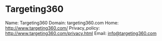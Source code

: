 
# Targeting360

Name: Targeting360
Domain: targeting360.com
Home: http://www.targeting360.com/
Privacy_policy: http://www.targeting360.com/privacy.html
Email: info@targeting360.com
